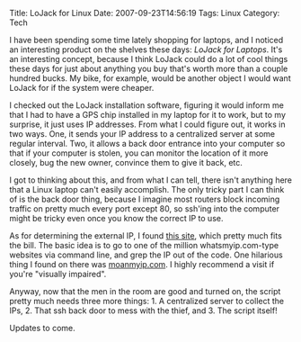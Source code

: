 Title: LoJack for Linux
Date: 2007-09-23T14:56:19
Tags: Linux
Category: Tech

I have been spending some time lately shopping for laptops, and I noticed an interesting product on the shelves these days: *LoJack for Laptops*. It's an interesting concept, because I think LoJack could do a lot of cool things these days for just about anything you buy that's worth more than a couple hundred bucks. My bike, for example, would be another object I would want LoJack for if the system were cheaper. 

I checked out the LoJack installation software, figuring it would inform me that I had to have a GPS chip installed in my laptop for it to work, but to my surprise, it just uses IP addresses. From what I could figure out, it works in two ways. One, it sends your IP address to a centralized server at some regular interval. Two, it allows a back door entrance into your computer so that if your computer is stolen, you can monitor the location of it more closely, bug the new owner, convince them to give it back, etc.

I got to thinking about this, and from what I can tell, there isn't anything here that a Linux laptop can't easily accomplish. The only tricky part I can think of is the back door thing, because I imagine most routers block incoming traffic on pretty much every port except 80, so ssh'ing into the computer might be tricky even once you know the correct IP to use.

As for determining the external IP, I found <a href="http://linux.byexamples.com/archives/307/what-is-my-public-ip-address/">this site</a>, which pretty much fits the bill. The basic idea is to go to one of the million whatsmyip.com-type websites via command line, and grep the IP out of the code. One hilarious thing I found on there was <a href="http://www.moanmyip.com">moanmyip.com</a>. I highly recommend a visit if you're "visually impaired".

Anyway, now that the men in the room are good and turned on, the script pretty much needs three more things: 1. A centralized server to collect the IPs, 2. That ssh back door to mess with the thief, and 3. The script itself!

Updates to come.
